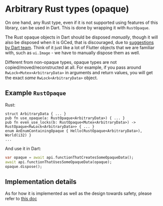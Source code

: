 # Arbitrary Rust types (opaque)

On one hand, any Rust type, even if it is not supported using features of this library, can be used in Dart. This is done by wrapping it with `RustOpaque`.

The Rust opaque objects in Dart should be disposed _manually_, though it will also be disposed when it is GCed, that is discouraged, due to [suggestions by Dart team](https://github.com/fzyzcjy/flutter_rust_bridge/issues/775#issuecomment-1274635037). Think of it just like a lot of Flutter objects that we are familiar with, such as `ui.Image` - we have to manually dispose them as well.

Different from non-opaque types, opaque types are not copied/moved/reconstructed at all. For example, if you pass around `RwLock<Mutex<ArbitraryData>` in arguments and return values, you will get the exact _same_ `RwLock<ArbitraryData>` object.

## Example `RustOpaque`

Rust:

```rust,noplayground
struct ArbitraryData { ... }
pub fn use_opaque(a: RustOpaque<ArbitraryData>) { ... }
pub fn even_use_locks(b: RustOpaque<Mutex<ArbitraryData>) -> RustOpaque<RwLock<ArbitraryData>> { ... }
enum AnEnumContainingOpaque { Hello(RustOpaque<ArbitraryData>), World(i32) }
...
```

And use it in Dart:

```dart
var opaque = await api.functionThatCreatesSomeOpaqueData();
await api.functionThatUsesSomeOpaqueData(opaque);
opaque.dispose();
```

## Implementation details

As for how it is implemented as well as the design towards safety, please refer to [this doc](../contributing/rust_opaque_type_safety.md)
